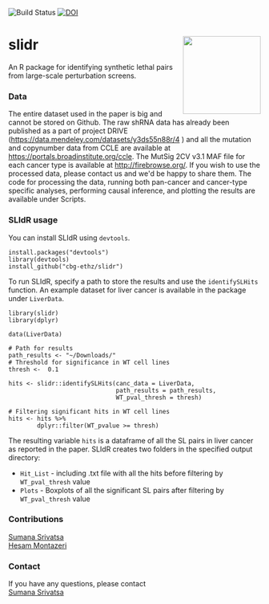 ![Build Status](https://travis-ci.org/cbg-ethz/slidr.svg?branch=master)
[![DOI](https://zenodo.org/badge/137060992.svg)](https://zenodo.org/badge/latestdoi/137060992)

# slidr <img src="https://github.com/cbg-ethz/slidr/blob/master/slidr.png" align="right" width="155 px"/>

An R package for identifying synthetic lethal pairs from large-scale perturbation screens.


### Data

The entire dataset used in the paper is big and cannot be stored on Github. The raw shRNA data has already been published as a part of project DRIVE (https://data.mendeley.com/datasets/y3ds55n88r/4 ) and all the mutation and copynumber data from CCLE are available at  https://portals.broadinstitute.org/ccle. The MutSig 2CV v3.1 MAF file for each cancer type is available at  http://firebrowse.org/. If you wish to use the processed data, please contact us and we'd be happy to share them. The code for processing the data, running both pan-cancer and cancer-type specific analyses, performing causal inference, and plotting the results are available under Scripts. 


### SLIdR usage

You can install SLIdR using `devtools`.

```
install.packages("devtools") 
library(devtools) 
install_github("cbg-ethz/slidr")
```
To run SLIdR, specify a path to store the results and use the `identifySLHits` function. An example dataset for liver cancer is available in the package under `LiverData`. 

```
library(slidr)
library(dplyr)

data(LiverData)

# Path for results
path_results <- "~/Downloads/"
# Threshold for significance in WT cell lines
thresh <-  0.1

hits <- slidr::identifySLHits(canc_data = LiverData, 
                              path_results = path_results, 
                              WT_pval_thresh = thresh)
                      
# Filtering significant hits in WT cell lines
hits <- hits %>% 
        dplyr::filter(WT_pvalue >= thresh)

```
The resulting variable `hits` is a dataframe of all the SL pairs in liver cancer as reported in the paper. SLIdR creates two folders in the specified output directory:
* `Hit_List` - including .txt file with all the hits before filtering by `WT_pval_thresh` value
* `Plots` - Boxplots of all the significant SL pairs after filtering by `WT_pval_thresh` value

### Contributions
[Sumana Srivatsa](https://bsse.ethz.ch/department/people/detail-person.MjAyOTQw.TGlzdC8yNjY5LDEwNjI4NTM0MDk=.html) <br/>
[Hesam Montazeri](http://lcbb.ut.ac.ir/)

### Contact

If you have any questions, please contact <br/>
[Sumana Srivatsa](mailto:sumana.srivatsa@bsse.ethz.ch)
  
